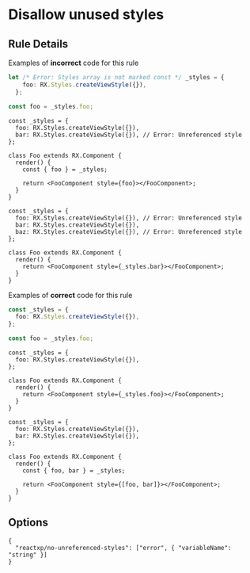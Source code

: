 # Disallow unused styles

## Rule Details

Examples of **incorrect** code for this rule

```ts
let /* Error: Styles array is not marked const */ _styles = {
    foo: RX.Styles.createViewStyle({}),
  };

const foo = _styles.foo;
```

```tsx
const _styles = {
  foo: RX.Styles.createViewStyle({}),
  bar: RX.Styles.createViewStyle({}), // Error: Unreferenced style
};

class Foo extends RX.Component {
  render() {
    const { foo } = _styles;

    return <FooComponent style={foo}></FooComponent>;
  }
}
```

```tsx
const _styles = {
  foo: RX.Styles.createViewStyle({}), // Error: Unreferenced style
  bar: RX.Styles.createViewStyle({}),
  baz: RX.Styles.createViewStyle({}), // Error: Unreferenced style
};

class Foo extends RX.Component {
  render() {
    return <FooComponent style={_styles.bar}></FooComponent>;
  }
}
```

Examples of **correct** code for this rule

```ts
const _styles = {
  foo: RX.Styles.createViewStyle({}),
};

const foo = _styles.foo;
```

```tsx
const _styles = {
  foo: RX.Styles.createViewStyle({}),
};

class Foo extends RX.Component {
  render() {
    return <FooComponent style={_styles.foo}></FooComponent>;
  }
}
```

```tsx
const _styles = {
  foo: RX.Styles.createViewStyle({}),
  bar: RX.Styles.createViewStyle({}),
};

class Foo extends RX.Component {
  render() {
    const { foo, bar } = _styles;

    return <FooComponent style={[foo, bar]}></FooComponent>;
  }
}
```

## Options

```CJSON
{
  "reactxp/no-unreferenced-styles": ["error", { "variableName": "string" }]
}
```
